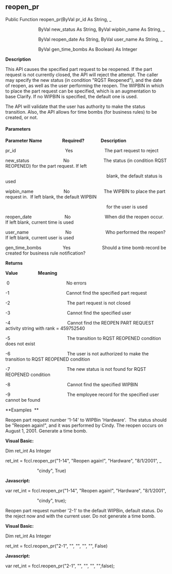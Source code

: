 reopen_pr
---------

Public Function reopen_pr(ByVal pr_id As String, _

                          ByVal new_status As String, ByVal wipbin_name As String, _

                          ByVal reopen_date As String, ByVal user_name As String, _

                          ByVal gen_time_bombs As Boolean) As Integer

**Description**

This API causes the specified part request to be reopened. If the part request is not currently closed, the API will reject the attempt. The caller may specify the new status (in condition "RQST Reopened"), and the date of reopen, as well as the user performing the reopen. The WIPBIN in which to place the part request can be specified, which is an augmentation to base Clarify. If no WIPBIN is specified, the default one is used.

The API will validate that the user has authority to make the status transition. Also, the API allows for time bombs (for business rules) to be created, or not.

#### Parameters
**Parameter Name**                **Required?**             **Description**

pr_id                                       Yes                         The part request to reject

new_status                           No                           The status (in condition RQST REOPENED) for the part request. If left

                                                                                blank, the default status is used

wipbin_name                        No                           The WIPBIN to place the part request in.  If left blank, the default WIPBIN

                                                                                for the user is used

reopen_date                          No                           When did the reopen occur. If left blank, current time is used

user_name                             No                           Who performed the reopen? If left blank, current user is used

gen_time_bombs                 Yes                         Should a time bomb record be created for business rule notification?

**Returns**

**Value**                **Meaning**

 0                                             No errors

-1                                             Cannot find the specified part request

-2                                             The part request is not closed

-3                                             Cannot find the specified user

-4                                             Cannot find the REOPEN PART REQUEST activity string with rank = 459752540

-5                                             The transition to RQST REOPENED condition does not exist

-6                                             The user is not authorized to make the transition to RQST REOPENED condition

-7                                             The new status is not found for RQST REOPENED condition

-8                                             Cannot find the specified WIPBIN

-9                                             The employee record for the specified user cannot be found

**Examples  **

 Reopen part request number '1-14' to WIPBin 'Hardware'.  The status should be "Reopen again!", and it was performed by Cindy. The reopen occurs on August 1, 2001. Generate a time bomb.

**Visual Basic:**

Dim ret_int As Integer

ret_int = fccl.reopen_pr("1-14", "Reopen again!", "Hardware", "8/1/2001", _

                         "cindy", True)

**Javascript:**

var ret_int = fccl.reopen_pr("1-14", "Reopen again!", "Hardware", "8/1/2001",

                         "cindy", true);

 Reopen part request number '2-1' to the default WIPBin, default status. Do the reject now and with the current user. Do not generate a time bomb.

**Visual Basic:**

Dim ret_int As Integer

ret_int = fccl.reopen_pr("2-1", "", "", "", "", False)

**Javascript:**

var ret_int = fccl.reopen_pr("2-1", "", "", "", "",false);
